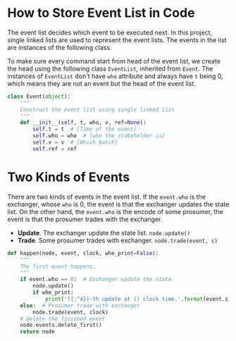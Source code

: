 
# How to Store Event List in Code

The event list decides which event to be executed next. In this project, single linked lists are used to represent the event lists. The events in the list are instances of the following class.

To make sure every command start from head of the event list, we create the head using the following class `EventList`, inherited from `Event`. The instances of `EventList` don't have `who` attribute and always have `t` being 0, which means they are not an event but the head of the event list.

```Python
class Event(object):
    """
    Construct the event list using single linked list
    """
    def __init__(self, t, who, v, ref=None):
        self.t = t  # [Time of the event]
        self.who = who  # [who the stakeholder is]
        self.v = v  # [Which batch]
        self.ref = ref
```

# Two Kinds of Events

There are two kinds of events in the event list. If the `event.who` is the exchanger, whose `who` is 0, the event is that the exchanger updates the state list. On the other hand, the `event.who` is the encode of some prosumer, the event is that the prosumer trades with the exchanger.

- __Update__. The exchanger update the state list. `node.update()`
- __Trade__. Some prosumer trades with exchanger. `node.trade(event, c)`

```Python
def happen(node, event, clock, whe_print=False):
    """
    The first event happens.
    """
    if event.who == 0:  # Exchanger update the state
        node.update()
        if whe_print:
            print('({:^4})-th update at () clock time.'.format(event.s, clock))
    else:  # Prosumer trade with exchanger
        node.trade(event, clock)
    # Delete the finished event
    node.events.delete_first()
    return node
```
